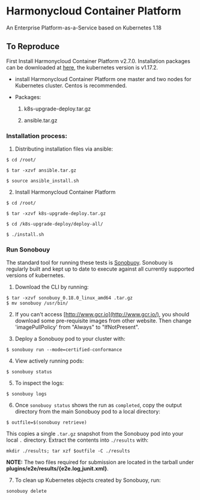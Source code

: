 # Harmonycloud Container Platform

An Enterprise Platform-as-a-Service based on Kubernetes 1.18

## To Reproduce

First Install Harmonycloud Container Platform v2.7.0. Installation packages can be downloaded at  [here](http://harmonycloud.cn/products/rongqiyun/), the kubernetes version is v1.17.2.

 * install Harmonycloud Container Platform one master and two nodes for Kubernetes cluster. Centos is recommended.

 * Packages: 

   1. k8s-upgrade-deploy.tar.gz

   2. ansible.tar.gz

### Installation process:

1. Distributing installation files via ansible: 

```
$ cd /root/

$ tar -xzvf ansible.tar.gz

$ source ansible_install.sh
```

2. Install Harmonycloud Container Platform 

```
$ cd /root/

$ tar -xzvf k8s-upgrade-deploy.tar.gz

$ cd /k8s-upgrade-deploy/deploy-all/

$ ./install.sh
```

### Run Sonobouy

The standard tool for running these tests is [Sonobuoy](https://github.com/heptio/sonobuoy). Sonobuoy is regularly built and kept up to date to execute against all currently supported versions of kubernetes.

1. Download the CLI by running:

```
$ tar -xzvf sonobuoy_0.18.0_linux_amd64 .tar.gz
$ mv sonobuoy /usr/bin/
```

2. If you can't access [http://www.gcr.io](http://www.gcr.io/), you should download some pre-requisite images from other website. Then change 'imagePullPolicy' from "Always" to "IfNotPresent".

3. Deploy a Sonobuoy pod to your cluster with:

```
$ sonobuoy run --mode=certified-conformance
```

4. View actively running pods:

```
$ sonobuoy status 
```

5. To inspect the logs:

```
$ sonobuoy logs
```

6. Once `sonobuoy status` shows the run as `completed`, copy the output directory from the main Sonobuoy pod to a local directory:

```
$ outfile=$(sonobuoy retrieve)
```

This copies a single `.tar.gz` snapshot from the Sonobuoy pod into your local
`.` directory. Extract the contents into `./results` with:

```
mkdir ./results; tar xzf $outfile -C ./results
```

**NOTE:** The two files required for submission are located in the tarball under **plugins/e2e/results/{e2e.log,junit.xml}**. 

7. To clean up Kubernetes objects created by Sonobuoy, run:

```
sonobuoy delete
```
